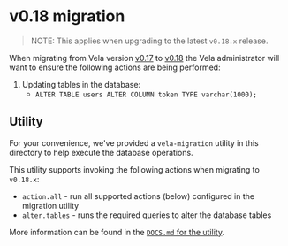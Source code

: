 # v0.18 migration

> NOTE: This applies when upgrading to the latest `v0.18.x` release.

When migrating from Vela version [v0.17](../../releases/v0.12.md) to [v0.18](../../releases/v0.18.md) the Vela
administrator will want to ensure the following actions are being performed:

1. Updating tables in the database:
    * `ALTER TABLE users ALTER COLUMN token TYPE varchar(1000);`

## Utility

For your convenience, we've provided a `vela-migration` utility in this directory to help execute the database
operations.

This utility supports invoking the following actions when migrating to `v0.18.x`:

* `action.all` - run all supported actions (below) configured in the migration utility
* `alter.tables` - runs the required queries to alter the database tables

More information can be found in the [`DOCS.md` for the utility](DOCS.md).
